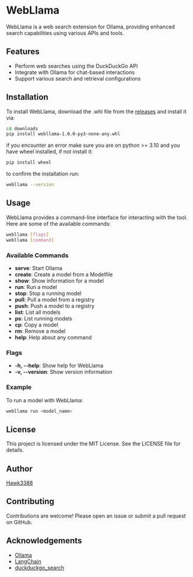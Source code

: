 # WebLlama

WebLlama is a web search extension for Ollama, providing enhanced search capabilities using various APIs and tools.

## Features

- Perform web searches using the DuckDuckGo API
- Integrate with Ollama for chat-based interactions
- Support various search and retrieval configurations

## Installation

To install WebLlama, download the .whl file from the [releases](https://github.com/Hawk3388/webllama/releases) and install it via:

```sh
cd downloads
pip install webllama-1.0.0-py3-none-any.whl
```

if you encounter an error make sure you are on python >= 3.10 and you have wheel installed, if not install it:

```sh
pip install wheel
```

to confirm the installation run:

```sh
webllama --version
```

## Usage

WebLlama provides a command-line interface for interacting with the tool. Here are some of the available commands:

```sh
webllama [flags]
webllama [command]
```

### Available Commands

- **serve**: Start Ollama
- **create**: Create a model from a Modelfile
- **show**: Show information for a model
- **run**: Run a model
- **stop**: Stop a running model
- **pull**: Pull a model from a registry
- **push**: Push a model to a registry
- **list**: List all models
- **ps**: List running models
- **cp**: Copy a model
- **rm**: Remove a model
- **help**: Help about any command

### Flags

- **-h, --help**: Show help for WebLlama
- **-v, --version**: Show version information

### Example

To run a model with WebLlama:

```sh
webllama run <model_name>
```

## License

This project is licensed under the MIT License. See the LICENSE file for details.

## Author

[Hawk3388](https://github.com/Hawk3388)

## Contributing

Contributions are welcome! Please open an issue or submit a pull request on GitHub.

## Acknowledgements

- [Ollama](https://github.com/ollama/ollama)
- [LangChain](https://github.com/langchain-ai/langchain)
- [duckduckgo_search](https://github.com/deedy5/duckduckgo_search)
